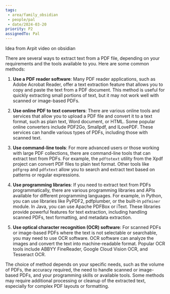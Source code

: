 ```yaml
---
tags:
 - area/family_obsidian
 - people/pal
 - date/2024-03-20
priority: P2
assignedTo: Pal
---
```


Idea from Arpit video on obsidian 

There are several ways to extract text from a PDF file, depending on your requirements and the tools available to you. Here are some common methods:

1. **Use a PDF reader software**: Many PDF reader applications, such as Adobe Acrobat Reader, offer a text extraction feature that allows you to copy and paste the text from a PDF document. This method is useful for quickly extracting small portions of text, but it may not work well with scanned or image-based PDFs.

2. **Use online PDF to text converters**: There are various online tools and services that allow you to upload a PDF file and convert it to a text format, such as plain text, Word document, or HTML. Some popular online converters include PDF2Go, Smallpdf, and ILovePDF. These services can handle various types of PDFs, including those with scanned text.

3. **Use command-line tools**: For more advanced users or those working with large PDF collections, there are command-line tools that can extract text from PDFs. For example, the `pdftotext` utility from the Xpdf project can convert PDF files to plain text format. Other tools like `pdfgrep` and `pdfxtext` allow you to search and extract text based on patterns or regular expressions.

4. **Use programming libraries**: If you need to extract text from PDFs programmatically, there are various programming libraries and APIs available for different programming languages. For example, in Python, you can use libraries like PyPDF2, pdfplumber, or the built-in `pdfminer` module. In Java, you can use Apache PDFBox or iText. These libraries provide powerful features for text extraction, including handling scanned PDFs, text formatting, and metadata extraction.

5. **Use optical character recognition (OCR) software**: For scanned PDFs or image-based PDFs where the text is not selectable or searchable, you may need to use OCR software. OCR software can analyze the images and convert the text into machine-readable format. Popular OCR tools include ABBYY FineReader, Google Cloud Vision OCR, and Tesseract OCR.

The choice of method depends on your specific needs, such as the volume of PDFs, the accuracy required, the need to handle scanned or image-based PDFs, and your programming skills or available tools. Some methods may require additional processing or cleanup of the extracted text, especially for complex PDF layouts or formatting.